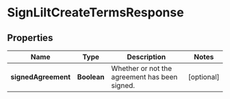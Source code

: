 

# SignLiltCreateTermsResponse

## Properties

Name | Type | Description | Notes
------------ | ------------- | ------------- | -------------
**signedAgreement** | **Boolean** | Whether or not the agreement has been signed. |  [optional]




